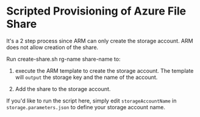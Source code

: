 # Scripted Provisioning of Azure File Share

It's a 2 step process since ARM can only create the storage account. ARM does not allow creation of the share. 

Run create-share.sh rg-name share-name to:

1. execute the ARM template to create the storage account. The template will `output` the storage key and the name of the account. 

2. Add the share to the storage account.

If you'd like to run the script here, simply edit `storageAccountName` in `storage.parameters.json` to define your storage account name. 